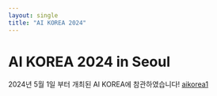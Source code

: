 ```yaml
---
layout: single
title: "AI KOREA 2024"
---
```


# AI KOREA 2024 in Seoul

2024년 5월 1일 부터 개최된 AI KOREA에 참관하였습니다!
[aikorea1](..\images\aikorea1.JPEG)

